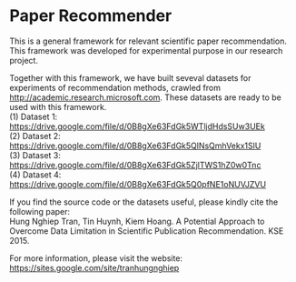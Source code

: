 # Paper Recommender
This is a general framework for relevant scientific paper recommendation. This framework was developed for experimental purpose in our research project.

Together with this framework, we have built seveval datasets for experiments of recommendation methods, crawled from http://academic.research.microsoft.com. These datasets are ready to be used with this framework.
<br/>(1) Dataset 1: https://drive.google.com/file/d/0B8gXe63FdGk5WTljdHdsSUw3UEk
<br/>(2) Dataset 2: https://drive.google.com/file/d/0B8gXe63FdGk5QlNsQmhVekx1SlU
<br/>(3) Dataset 3: https://drive.google.com/file/d/0B8gXe63FdGk5ZjlTWS1hZ0w0Tnc
<br/>(4) Dataset 4: https://drive.google.com/file/d/0B8gXe63FdGk5Q0pfNE1oNUVJZVU

If you find the source code or the datasets useful, please kindly cite the following paper:
<br/>Hung Nghiep Tran, Tin Huynh, Kiem Hoang. A Potential Approach to Overcome Data Limitation in Scientific Publication Recommendation. KSE 2015.

For more information, please visit the website: https://sites.google.com/site/tranhungnghiep
